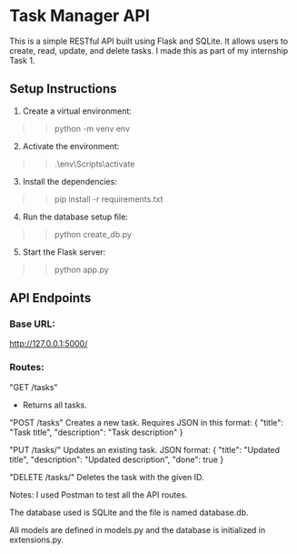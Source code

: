 # Task Manager API

This is a simple RESTful API built using Flask and SQLite. It allows users to create, read, update, and delete tasks. I made this as part of my internship Task 1.

## Setup Instructions

1. Create a virtual environment:
>> python -m venv env
2. Activate the environment:
>> .\env\Scripts\activate
3. Install the dependencies:
>> pip install -r requirements.txt
4. Run the database setup file:
>> python create_db.py
5. Start the Flask server:
>> python app.py

## API Endpoints

### Base URL:
http://127.0.0.1:5000/

### Routes:

"GET /tasks"
- Returns all tasks.

"POST /tasks"
  Creates a new task. Requires JSON in this format:
{
  "title": "Task title",
  "description": "Task description"
}

"PUT /tasks/<id>"
Updates an existing task. JSON format:
{
  "title": "Updated title",
  "description": "Updated description",
  "done": true
}

"DELETE /tasks/<id>"
Deletes the task with the given ID.

Notes:
I used Postman to test all the API routes.

The database used is SQLite and the file is named database.db.

All models are defined in models.py and the database is initialized in extensions.py.